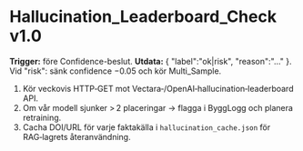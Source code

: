 # Hallucination_Leaderboard_Check v1.0
**Trigger:** före Confidence-beslut. 
**Utdata:** { "label":"ok|risk", "reason":"…" }. Vid "risk": sänk confidence −0.05 och kör Multi_Sample.
1. Kör veckovis HTTP‑GET mot Vectara‑/OpenAI‑hallucination‑leaderboard API.  
2. Om vår modell sjunker > 2 placeringar → flagga i ByggLogg och planera retraining. <!-- Leaderboard﻿:contentReference[oaicite:7]{index=7} -->
3. Cacha DOI/URL för varje faktakälla i `hallucination_cache.json` för RAG‑lagrets återanvändning.
